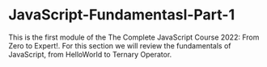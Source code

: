 # JavaScript-Fundamentasl-Part-1
This is the first module of the The Complete JavaScript Course 2022: From Zero to Expert!. For this section we will review the fundamentals of JavaScript, from HelloWorld to Ternary Operator.

